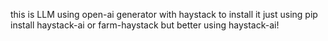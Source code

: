 this is LLM using open-ai generator with haystack
to install it just using pip install haystack-ai or farm-haystack but better using haystack-ai!

